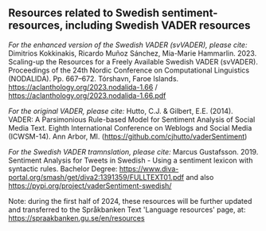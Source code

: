 ## Resources related to Swedish sentiment-resources, including Swedish VADER resources

_For the enhanced version of the Swedish VADER (svVADER), please cite:_
Dimitrios Kokkinakis, Ricardo Muñoz Sánchez, Mia-Marie Hammarlin. 2023. Scaling-up the Resources for a Freely Available Swedish VADER (svVADER). 
Proceedings of the 24th Nordic Conference on Computational Linguistics (NODALIDA). Pp. 667–672. Tórshavn, Faroe Islands. 
https://aclanthology.org/2023.nodalida-1.66 / https://aclanthology.org/2023.nodalida-1.66.pdf

_For the original VADER, please cite:_
Hutto, C.J. & Gilbert, E.E. (2014). VADER: A Parsimonious Rule-based Model for Sentiment Analysis of Social Media Text. Eighth International Conference on Weblogs and Social Media (ICWSM-14). Ann Arbor, MI. (https://github.com/cjhutto/vaderSentiment)

_For the Swedish VADER tramnslation, please cite:_
Marcus Gustafsson. 2019. Sentiment Analysis for Tweets in Swedish - Using a sentiment lexicon with syntactic rules. Bachelor Degree: https://www.diva-portal.org/smash/get/diva2:1391359/FULLTEXT01.pdf and also https://pypi.org/project/vaderSentiment-swedish/

Note: during the first half of 2024, these resources will be further updated and transferred to the Språkbanken Text 'Language resources' page, at: https://spraakbanken.gu.se/en/resources
